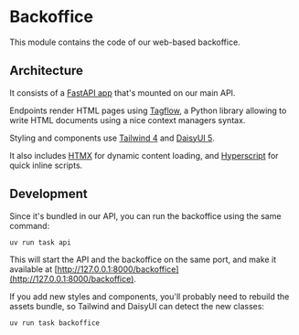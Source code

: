 # Backoffice

This module contains the code of our web-based backoffice.

## Architecture

It consists of a [FastAPI app](__init__.py) that's mounted on our main API.

Endpoints render HTML pages using [Tagflow](https://github.com/lessrest/tagflow), a Python library allowing to write HTML documents using a nice context managers syntax.

Styling and components use [Tailwind 4](https://tailwindcss.com) and [DaisyUI 5](https://daisyui.com).

It also includes [HTMX](https://htmx.org) for dynamic content loading, and [Hyperscript](https://hyperscript.org) for quick inline scripts.

## Development

Since it's bundled in our API, you can run the backoffice using the same command:

```bash
uv run task api
```

This will start the API and the backoffice on the same port, and make it available at [http://127.0.0.1:8000/backoffice](http://127.0.0.1:8000/backoffice).

If you add new styles and components, you'll probably need to rebuild the assets bundle, so Tailwind and DaisyUI can detect the new classes:

```bash
uv run task backoffice
```
